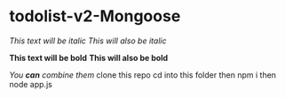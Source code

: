 # todolist-v2-Mongoose
*This text will be italic*
_This will also be italic_

**This text will be bold**
__This will also be bold__

_You **can** combine them_
clone this repo</n>
cd into this folder</n>
then npm i</n>
then node app.js</n>

